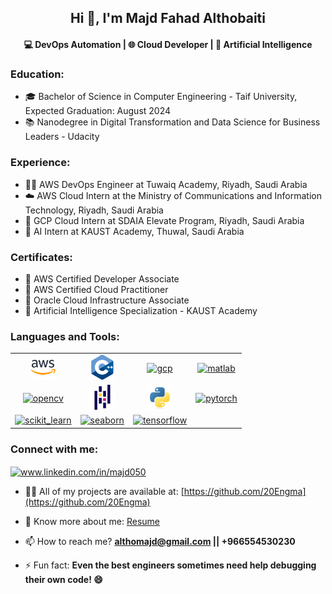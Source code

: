 <h2 align="center">Hi 👋, I'm Majd Fahad Althobaiti</h2>
<h4 align="center">💻 DevOps Automation | 🌐 Cloud Developer | 🤖 Artificial Intelligence </h4>

<h3 align="left">Education:</h3>
<ul>
  <li>🎓 Bachelor of Science in Computer Engineering - Taif University, Expected Graduation: August 2024</li>
  <li>📚 Nanodegree in Digital Transformation and Data Science for Business Leaders - Udacity</li>
</ul>

<h3 align="left">Experience:</h3>
<ul>
  <li>👨‍💻 AWS DevOps Engineer at Tuwaiq Academy, Riyadh, Saudi Arabia</li>
  <li>☁️ AWS Cloud Intern at the Ministry of Communications and Information Technology, Riyadh, Saudi Arabia</li>
  <li>🚀 GCP Cloud Intern at SDAIA Elevate Program, Riyadh, Saudi Arabia</li>
  <li>🤖 AI Intern at KAUST Academy, Thuwal, Saudi Arabia</li>
</ul>

<h3 align="left">Certificates:</h3>
<ul>
  <li>📜 AWS Certified Developer Associate</li>
  <li>📜 AWS Certified Cloud Practitioner</li>
  <li>📜 Oracle Cloud Infrastructure Associate</li>
  <li>📜 Artificial Intelligence Specialization - KAUST Academy</li>
</ul>

<h3 align="left">Languages and Tools:</h3>
<table>
  <tr>
    <td align="center"><a href="https://aws.amazon.com" target="_blank" rel="noreferrer"> <img src="https://raw.githubusercontent.com/devicons/devicon/master/icons/amazonwebservices/amazonwebservices-original-wordmark.svg" alt="aws" width="40" height="40"/> </a></td>
    <td align="center"><a href="https://www.w3schools.com/cpp/" target="_blank" rel="noreferrer"> <img src="https://raw.githubusercontent.com/devicons/devicon/master/icons/cplusplus/cplusplus-original.svg" alt="cplusplus" width="40" height="40"/> </a></td>
    <td align="center"><a href="https://cloud.google.com" target="_blank" rel="noreferrer"> <img src="https://www.vectorlogo.zone/logos/google_cloud/google_cloud-icon.svg" alt="gcp" width="40" height="40"/> </a></td>
    <td align="center"><a href="https://www.mathworks.com/" target="_blank" rel="noreferrer"> <img src="https://upload.wikimedia.org/wikipedia/commons/2/21/Matlab_Logo.png" alt="matlab" width="40" height="40"/> </a></td>
  </tr>
  <tr>
    <td align="center"><a href="https://opencv.org/" target="_blank" rel="noreferrer"> <img src="https://www.vectorlogo.zone/logos/opencv/opencv-icon.svg" alt="opencv" width="40" height="40"/> </a></td>
    <td align="center"><a href="https://pandas.pydata.org/" target="_blank" rel="noreferrer"> <img src="https://raw.githubusercontent.com/devicons/devicon/2ae2a900d2f041da66e950e4d48052658d850630/icons/pandas/pandas-original.svg" alt="pandas" width="40" height="40"/> </a></td>
    <td align="center"><a href="https://www.python.org" target="_blank" rel="noreferrer"> <img src="https://raw.githubusercontent.com/devicons/devicon/master/icons/python/python-original.svg" alt="python" width="40" height="40"/> </a></td>
    <td align="center"><a href="https://pytorch.org/" target="_blank" rel="noreferrer"> <img src="https://www.vectorlogo.zone/logos/pytorch/pytorch-icon.svg" alt="pytorch" width="40" height="40"/> </a></td>
  </tr>
  <tr>
    <td align="center"><a href="https://scikit-learn.org/" target="_blank" rel="noreferrer"> <img src="https://upload.wikimedia.org/wikipedia/commons/0/05/Scikit_learn_logo_small.svg" alt="scikit_learn" width="40" height="40"/> </a></td>
    <td align="center"><a href="https://seaborn.pydata.org/" target="_blank" rel="noreferrer"> <img src="https://seaborn.pydata.org/_images/logo-mark-lightbg.svg" alt="seaborn" width="40" height="40"/> </a></td>
    <td align="center"><a href="https://www.tensorflow.org" target="_blank" rel="noreferrer"> <img src="https://www.vectorlogo.zone/logos/tensorflow/tensorflow-icon.svg" alt="tensorflow" width="40" height="40"/> </a></td>
  </tr>
</table>

<h3 align="left">Connect with me:</h3>
<p align="left">
<a href="https://linkedin.com/in/majd050" target="_blank"><img align="center" src="https://raw.githubusercontent.com/rahuldkjain/github-profile-readme-generator/master/src/images/icons/Social/linked-in-alt.svg" alt="www.linkedin.com/in/majd050" height="30" width="40" /></a>
</p>

- 👨‍💻 All of my projects are available at: [https://github.com/20Engma](https://github.com/20Engma)
- 📄 Know more about me: [Resume](https://shorturl.at/i05UE)
- 📫 How to reach me? **althomajd@gmail.com || +966554530230** 

- ⚡ Fun fact: **Even the best engineers sometimes need help debugging their own code! 😄**
